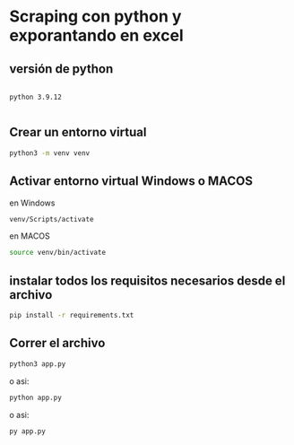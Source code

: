 # Scraping con python y exporantando en  excel 
## versión de python 
<code>
python 3.9.12 

</code>

## Crear un entorno virtual 
```bash
python3 -m venv venv 
```
## Activar entorno virtual Windows o MACOS
en Windows
```bash
venv/Scripts/activate
```
en MACOS
```bash
source venv/bin/activate
```

## instalar todos los requisitos necesarios desde el archivo
```bash
pip install -r requirements.txt
```

## Correr el archivo 
```bash
python3 app.py
```
o asi:
```bash
python app.py
```
o asi:
```bash
py app.py
```



